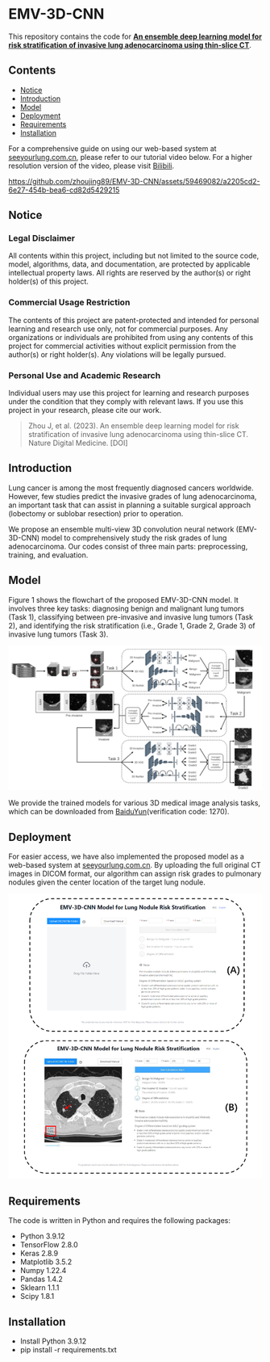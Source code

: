 # EMV-3D-CNN

This repository contains the code for [**An ensemble deep learning model for risk stratification of invasive lung adenocarcinoma using thin-slice CT**](https://www.nature.com/articles/s41746-023-00866-z).

## Contents
- [Notice](#Notice)
- [Introduction](#Introduction)
- [Model](#model)
- [Deployment](#Deployment)
- [Requirements](#requirements)
- [Installation](#Installation)


For a comprehensive guide on using our web-based system at [seeyourlung.com.cn](https://seeyourlung.com.cn), please refer to our tutorial video below. For a higher resolution version of the video, please visit [Bilibili](https://www.bilibili.com/video/BV1ch411w7zP/?vd_source=c119f4328157bf56167596e497833c71).




https://github.com/zhoujing89/EMV-3D-CNN/assets/59469082/a2205cd2-6e27-454b-bea6-cd82d5429215

## Notice
### Legal Disclaimer
All contents within this project, including but not limited to the source code, model, algorithms, data, and documentation, are protected by applicable intellectual property laws. All rights are reserved by the author(s) or right holder(s) of this project.

### Commercial Usage Restriction
The contents of this project are patent-protected and intended for personal learning and research use only, not for commercial purposes. Any organizations or individuals are prohibited from using any contents of this project for commercial activities without explicit permission from the author(s) or right holder(s). Any violations will be legally pursued.

### Personal Use and Academic Research
Individual users may use this project for learning and research purposes under the condition that they comply with relevant laws. If you use this project in your research, please cite our work.

> Zhou J, et al. (2023). An ensemble deep learning model for risk stratification of invasive lung adenocarcinoma using thin-slice CT. Nature Digital Medicine. [DOI]



## Introduction

Lung cancer is among the most frequently diagnosed cancers worldwide. However, few studies predict the invasive grades of lung adenocarcinoma, an important task that can assist in planning a suitable surgical approach (lobectomy or sublobar resection) prior to operation. 

We propose an ensemble multi-view 3D convolution neural network (EMV-3D-CNN) model to comprehensively study the risk grades of lung adenocarcinoma. Our codes consist of three main parts: preprocessing, training, and evaluation.

## Model

Figure 1 shows the flowchart of the proposed EMV-3D-CNN model. It involves three key tasks: diagnosing benign and malignant lung tumors (Task 1), classifying between pre-invasive and invasive lung tumors (Task 2), and identifying the risk stratification (i.e., Grade 1, Grade 2, Grade 3) of invasive lung tumors (Task 3).


 



![model_flowchart.png](https://github.com/zhoujing89/EMV-3D-CNN/blob/main/images/model_flowchart.png?raw=true)

We provide the trained models for various 3D medical image analysis tasks, which can be downloaded from [BaiduYun](https://pan.baidu.com/s/1d5_8no3chKH7wsB_momjyw?pwd=1270)(verification code: 1270).

## Deployment

For easier access, we have also implemented the proposed model as a web-based system at [seeyourlung.com.cn](https://seeyourlung.com.cn). By uploading the full original CT images in DICOM format, our algorithm can assign risk grades to pulmonary nodules given the center location of the target lung nodule. 


![platform.png](https://github.com/zhoujing89/EMV-3D-CNN/blob/main/images/platform.png?raw=true)

## Requirements

The code is written in Python and requires the following packages: 

* Python 3.9.12 
* TensorFlow 2.8.0 
* Keras 2.8.9 
* Matplotlib 3.5.2 
* Numpy 1.22.4 
* Pandas 1.4.2 
* Sklearn 1.1.1 
* Scipy 1.8.1
## Installation
* Install Python 3.9.12
* pip install -r requirements.txt
